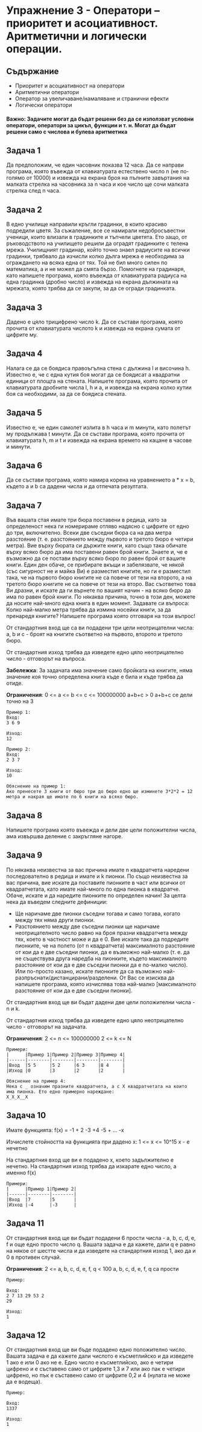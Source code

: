 # Упражнение 3 - Оператори – приоритет и асоциативност. Аритметични и логически операции.

## Съдържание
* Приоритет и асоциативност на оператори
* Аритметични оператори
* Оператор за увеличаване/намаляване и странични ефекти
* Логически оператори

#### **Важно**: Задачите могат да бъдат решени без да се използват условни оператори, оператори за цикъл, функции и т. н. Могат да бъдат решени само с числова и булева аритметика

## Задача 1
Да предположим, че един часовник показва 12 часа. Да се направи програма, която въвежда от клавиатурата естествено число n (не по-голямо от 10000) и извежда на екрана броя на пълните завъртания на малката стрелка на часовника за n часа и кое число ще сочи малката стрелка след n часа.

## Задача 2
В едно училище направили кръгли градинки, в които красиво подредили цветя. За съжаление, все се намирали недобросъвестни ученици, които влизали в градинките и тъпчели цветята. Ето защо, от ръководството на училището решили да оградят градинките с телена мрежа. Училищният градинар, който точно знаел радиусите на всички градинки, трябвало да изчисли колко дълга мрежа е необходима за ограждането на всяка една от тях. Той не бил много силен по математика, а и не можел да смята бързо. Помогнете на градинаря, като напишете програма, която въвежда от клавиатурата радиуса на една градинка (дробно число) и извежда на екрана дължината на мрежата, която трябва да се закупи, за да се огради градинката.

## Задача 3
Дадено е цяло трицифрено число k. Да се състави програма, която прочита от клавиатурата числото k и извежда на екрана сумата от цифрите му.

## Задача 4
Налага се да се боядиса правоъгълна стена с дължина l и височина h. Известно е, че с една кутия боя могат да се боядисат a квадратни единици от площта на стената. Напишете програма, която прочита от клавиатурата дробните числа l, h и а, и извежда на екрана колко кутии боя са необходими, за да се боядиса стената.

## Задача 5
Известно е, че един самолет излита в h часа и m минути, като полетът му продължава t минути. Да се състави програма, която прочита от клавиатурата h, m и t и извежда на екрана времето на кацане в часове и минути.

## Задача 6
Да се състави програма, която намира корена на уравнението a * x = b, където а и b са дадени числа и да отпечата резултата.

## Задача 7

Във вашата стая имате три бюра поставени в редица, като за определеност нека ги номерираме отляво надясно с цифрите от едно до три, включително. Всеки две съседни бюра са на два метра разстояние (т. е. разстоянието между първото и третото бюро е четири метра). Вие върху бюрата си държите книги, като също така обичате върху всяко бюро да има поставени равен брой книги. Знаете и, че е възможно да се постави върху всяко бюро по равен брой от вашите книги.
Един ден обаче, се прибирате вкъщи и забелязвате, че някой (със сигурност не и майка Ви) е разместил книгите, но ги е разместил така, че на първото бюро книгите не са повече от тези на второто, а на третото бюро книгите не са повече от тези на второ. Вас съответно това Ви дразни, и искате да ги върнете по вашият начин - на всяко бюро да има по равен брой книги. По някаква причина, точно в този ден, можете да носите най-много една книга в един момент. Задавате си въпроса: Колко най-малко метра трябва да измина носейки книги, за да пренаредя книгите? Напишете програма която отговаря на този въпрос!

От стандартния вход ще са ви подадени три цели неотрицателни числа: a, b и c - броят на книгите съответно на първото, второто и третото бюро.

От стандартния изход трябва да изведете едно цяло неотрицателно число - отговорът на въпроса.

**Забележка**: За задачата има значение само бройката на книгите, няма значение коя точно определена книга къде е била и къде трябва да отиде.

**Ограничения**:
0 <= a <= b <= c <= 100000000
a+b+c > 0
a+b+c се дели точно на 3

```
Пример 1:
Вход:
3 6 9

Изход:
12

Пример 2:
Вход:
2 3 7

Изход:
10

Обяснение на пример 1:
Ако пренесете 3 книги от бюро три до бюро едно ще изминете 3*2*2 = 12 метра и накрая ще имате по 6 книги на всяко бюро.
```

## Задача 8

Напишете програма която въвежда и дели две цели положителни числа, ама извършва деление с закръгляне нагоре.

## Задача 9

По някаква неизвестна за вас причина имате n квадратчета наредени последователно в редица и имате и k пионки. По също неизвестна за вас причина, вие искате да поставите пионките в част или всички от квадратчетата, като имате най-много по една пионка в квадратче. Обаче, искате и да наредите пионките по определен начин! За целта нека да въведем следните дефиниции:
- Ще наричаме две пионки съседни тогава и само тогава, когато между тях няма други пионки.
- Разстоянието между две съседни пионки ще наричаме неотрицателното число равно на броя празни квадратчета между тях, което в частност може и да е 0.
Вие искате така да подредите пионките, че на полето (от n квадратчета) максималното разстояние от кои да е две съседни пионки, да е възможно най-малко (т. е. да не съществува друга наредба на пионките, където максималното разстояние от кои да е две съседни пионки да е по-малко число). Или по-просто казано, искате пионките да са възможно най-разпръснати/дистанцирани/разделени.
От Вас се изисква да напишете програма, която изчислява това най-малко \[максималното разстояние от кои да е две съседни пионки\].

От стандартния вход ще ви бъдат дадени две цели положителни числа - n и k.

От стандартния изход трябва да изведете едно цяло неотрицателно число - отговорът на задачата.

**Ограничения**:
2 <= n <= 100000000
2 <= k <= N

```
Примери:
|      |Пример 1|Пример 2|Пример 3|Пример 4|
|------|--------|--------|--------|--------|
|Вход  |5 5     |5 2     |6 3     |8 4     |
|Изход |0       |3       |2       |2       |

Обяснение на пример 4:
Нека с _ означим празните квадратчета, а с X квадратчетата на които има пионка. Ето едно примерно нареждане:
X_X_X__X
```

## Задача 10

Имате функцията:
f(x) = -1 + 2 -3 +4 -5 + ... -x

Изчислете стойността на функцията при дадено x:
1 <= x <= 10^15
x - е нечетно

На стандартния вход ще ви е подадено x, което задължително е нечетно.
На стандартния изход трябва да изкарате едно число, а именно f(x)

```
Примери:
|      |Пример 1|Пример 2|
|------|--------|--------|
|Вход  |7       |5       |
|Изход |-4      |-3      |

```

## Задача 11

От стандартния вход ще ви бъдат подадени 6 прости числа - a, b, c, d, e, f и още едно просто число q. Вашата задача е да кажете, дали q е равно на някое от шестте числа и да изведете на стандартния изход 1, ако да и 0 в противен случай.

**Ограничения**:
2 <= a, b, c, d, e, f, q < 100
a, b, c, d, e, f, q са прости

```
Пример:

Вход:
2 7 13 29 53 2
29

Изход:
1
```

## Задача 12

От стандартния вход ще ви бъде подадено едно положително число.
Вашата задача е да кажете дали числото е късметлийско и да изведете 1 ако е или 0 ако не е.
Едно число е късметлийско, ако е четири цифрено и е съставено само от цифрите 1,3 и 7 или ако пак е четири цифрено, но пък е съставено само от цифрите 0,2 и 4 (нулата не може да е водеща).

```
Пример:

Вход:
1337

Изход:
1
```
